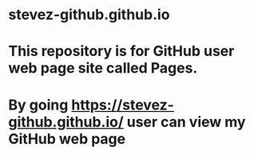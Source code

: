 # stevez-github.github.io
#
# This repository is for GitHub user web page site called Pages.  
#
# By going https://stevez-github.github.io/ user can view my GitHub web page
